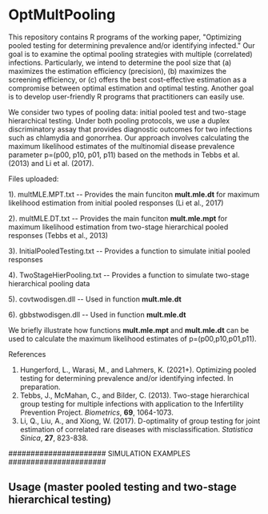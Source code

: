 # OptMultPooling

This repository contains R programs of the working paper, "Optimizing pooled testing for determining prevalence and/or identifying infected." Our goal is to examine the optimal pooling strategies with multiple (correlated) infections. Particularly, we intend to determine the pool size that (a) maximizes the estimation efficiency (precision), (b) maximizes the screening efficiency, or (c) offers the best cost-effective estimation as a compromise between optimal estimation and optimal testing. Another goal is to develop user-friendly R programs that practitioners can easily use.

We consider two types of pooling data: initial pooled test and two-stage hierarchical testing. Under both pooling protocols, we use a duplex discriminatory assay that provides diagnostic outcomes for two infections such as chlamydia and gonorrhea. Our approach involves calculating the maximum likelihood estimates of the multinomial disease prevalence parameter p=(p00, p10, p01, p11) based on the methods in Tebbs et al. (2013) and Li et al. (2017).


Files uploaded:

1). multMLE.MPT.txt -- Provides the main funciton **mult.mle.dt** for maximum likelihood estimation from initial pooled responses (Li et al., 2017)

2). multMLE.DT.txt -- Provides the main funciton **mult.mle.mpt** for maximum likelihood estimation from two-stage hierarchical pooled responses (Tebbs et al., 2013)

3). InitialPooledTesting.txt -- Provides a function to simulate initial pooled responses

4). TwoStageHierPooling.txt -- Provides a function to simulate two-stage hierarchical pooling data

5). covtwodisgen.dll -- Used in function **mult.mle.dt**

6). gbbstwodisgen.dll -- Used in function **mult.mle.dt**

We briefly illustrate how functions **mult.mle.mpt** and **mult.mle.dt** can be used to calculate the maximum likelihood estimates of p=(p00,p10,p01,p11).


References
1. Hungerford, L., Warasi, M., and Lahmers, K. (2021+). Optimizing pooled testing for determining prevalence and/or identifying infected. In preparation.
2. Tebbs, J., McMahan, C., and Bilder, C. (2013). Two-stage hierarchical group testing for multiple infections with application to the Infertility Prevention Project. _Biometrics_, **69**, 1064-1073.
3. Li, Q., Liu, A., and Xiong, W. (2017). D-optimality of group testing for joint estimation of correlated rare diseases with misclassification. _Statistica Sinica_, **27**, 823-838.



###################### SIMULATION EXAMPLES ######################

## Usage (master pooled testing and two-stage hierarchical testing)


